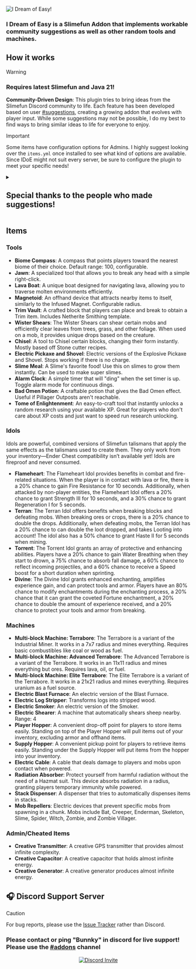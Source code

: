 ![I Dream of Easy!](https://github.com/user-attachments/assets/4024f9ee-71d1-4506-b215-33ddd656509c)

### I Dream of Easy is a Slimefun Addon that implements workable community suggestions as well as other random tools and machines.

## How it works
> [!WARNING]
> ### Requires latest Slimefun and Java 21!
**Community-Driven Design**: This plugin tries to bring ideas from the Slimefun Discord community to life. Each feature has been developed based on user [#suggestions](https://discord.com/channels/565557184348422174/693130800853418055), creating a growing addon that evolves with player input. While some suggestions may not be possible, I do my best to find ways to bring similar ideas to life for everyone to enjoy.

>[!IMPORTANT]
> Some items have configuration options for Admins. I highly suggest looking over the `items.yml` once installed to see what kind of options are available. Since IDoE might not suit every server, be sure to configure the plugin to meet your specific needs!
<details>
<summary><h2>Special thanks to the people who made suggestions!</h2></summary>

> - **inaxtrawetrust** - "A machine that stops Radiation damage in an area" [Radiation Absorber]
>    - Note: This was also designed because of so many reports of Radiation griefing!
> - **林alguém林 有人** - "Biome finding compass a compass that points to the direction of a biome you choose on it, every biome has a different cost like xp or idk what item" [Biome Compass]
> - **Marvi444[Ger]** - "a player hopper. works like a normal hopper but it puts its items in your inventory instead when you stand under it" [Player Hopper],[Supply Hopper]
> - **JustAHuman** - "Create A Slime Totem of sorts that when constructed (if its a multiblock) or placed (if its a player head) inside of a slime chunk No slimes will spawn in it, could also have one that does the opposite and causes a chunk to spawn slimes" - [Mob Repeller]
>    - Note: I haven't added the second part of the suggestion, however I've extended the idea to other mobs!
> - **AverageUnusualUser** - "Shift + Right clicking while holding infused magnet will toggle "Shift" and "Always" mode, "shift" mode is the infused magnet we know, "always" mode will always attract nearby items without having to press shift as long as the infused magnet is in the inventory, or maybe made it into a separate item in a addon, could be usefull for clearing large area of items without having to slow down because of sneaking" [Magnetoid]
>   - Note: The Magnetoid was designed previously by me for STB. It's functionality compared to the Infused Magnet was too good to not re-design!
> - **deserdoo** - "Add a recipe for the 1.20 armor trims. Currently the only way to upgrade your armor to netherite is to find a netherite armor upgrade in a bastion chest. Add some way to craft the upgrade, maybe with magic stuff like a fire rune" [Trim Vault]
> - **oah** - "Ender talismans take up a ton of room in the enderchest, how about a 'multiEnderTalisman'?" [Idols]
> - **elitemastereric** - "A variant of the Industrial Miner, which targets all stone and dirt as well as ores. This would essentially allow it to act as a full quarry, which clears out an area until reaching bedrock." [Terrabore]
> - **hellex7769** - "What would be nice is to have a machine that can strip all wood types for automating other machines." [Electric Log Stripper]
> - **energized36** - "Add Electric Smokers and Blast Furnaces. (We have normal Electric Furnaces, why are Smokers and Blast Furnaces not a thing?)" [Electric Blast Furnace & Electric Smoker]
> - **nyctophilio01** - "Add a obsidian boat to extra utilities, crafted like a oak boat but use obsidian and 1 electric motor; this item would be used to traverse over lava eazy" [Lava Boat]
> - **cromecloridethecheese** - "Electric cable, that could damage players and mobs that touch it when powered. Recipe could be energy connector surrounded with chains." [Electric Cable]
> - **TheBusyBiscuit** - "An electric machine that automatically shears sheep in a small radius." [Electric Shearer]
> - **kohlth** - "chisel: right click any block with pillar/chiseled forms to swap between its chiseled, pillar, smooth, and normal forms (basically a portable stone cutter?)" [Chisel]
> - **TheBusyBiscuit** - "An Electric Explosive Pickaxe that consumes power instead of durability." [Electric Explosive Pickaxe/Shovel]
> - **bird** - "Potion of Bad Omen: Drink to acquire one level of Bad Omen. Could even require an ominous banner to craft. Useful for when there is no/inaccessible outpost and patrols are hard to come by." [Bad Omen Potion]
>    -  Note: I did not use the Ominous Banner as an ingrediant due to complications with banner "designing" for recipe usage.
> - **BurningBrimstone** - ""Creative Energy Source", "Creative Transmitter", and "Creative Capacitor" Items retrieved from /sf cheat that give "infinite" energy, gps complexity, and energy storage. Would be useful for testing. (Infinite probably being a convenient power of 2)" [Creative Transmitter/Capacitor/Generator]
>    -  Note: The word "infinite" isn't actually infinite, like BurningBrimstone mentions. This is simply a java limit!
> - **TheBusyBiscuit** - "An Electric Poison Extractor. You insert a glass bottle and something poisonous to get a vial/potion of poison. That "something" could be one of the following: 1 Posionous Potato, 1 Pufferfish, 2 Spider Eyes, 8 Rotten Flesh, 4 Mushrooms?" [Electric Poison Extractor]
> - **Monster_Engineer** - "Slime Bonemeal - a slimeball surrounded by bonemeal, when thrown onto a slime will increase its size." [Slime Meal]
> - **TheBusyBiscuit** - "What about an alarm clock or a timer item which you can right click to set the alarm..." [Alarm Clock]
>    -  Note: There's alot more to this suggestion including reminder text and a placeable version. Those will come in the future!
</details>

## Items
### Tools
- **Biome Compass**: A compass that points players toward the nearest biome of their choice. Default range: 100, configurable.
- **Jawn**: A specialized tool that allows you to break any head with a simple right-click.
- **Lava Boat**: A unique boat designed for navigating lava, allowing you to traverse molten environments efficiently.
- **Magnetoid**: An offhand device that attracts nearby items to itself, similarly to the Infused Magnet. Configurable radius.
- **Trim Vault**: A crafted block that players can place and break to obtain a Trim item. Includes Netherite Smithing template.
- **Wister Shears**: The Wister Shears can shear certain mobs and efficiently clear leaves from trees, grass, and other foliage. When used on a mob, it provides unique drops based on the creature.
- **Chisel**: A tool to Chisel certain blocks, changing their form instantly. Mostly based off Stone cutter recipes.
- **Electric Pickaxe and Shovel**: Electric versions of the Explosive Pickaxe and Shovel. Stops working if there is no charge.
- **Slime Meal**: A Slime's favorite food! Use this on slimes to grow them instantly. Can be used to make super slimes.
- **Alarm Clock**: A simple timer that will "ding" when the set timer is up. Toggle alarm mode for continuous dings.
- **Bad Omen Potion**: A craftable potion that gives the Bad Omen effect. Useful if Pillager Outposts aren't reachable.
- **Tome of Enlightenment**: An easy-to-craft tool that instantly unlocks a random research using your available XP. Great for players who don't care about XP costs and just want to speed run research unlocking.
### Idols
Idols are powerful, combined versions of Slimefun talismans that apply the same effects as the talismans used to create them. They only work from your inventory—Ender Chest compatibility isn’t available yet! Idols are fireproof and never consumed.
- **Flameheart**: The Flameheart Idol provides benefits in combat and fire-related situations. When the player is in contact with lava or fire, there is a 20% chance to gain Fire Resistance for 10 seconds. Additionally, when attacked by non-player entities, the Flameheart Idol offers a 20% chance to grant Strength III for 10 seconds, and a 30% chance to grant Regeneration I for 5 seconds.
- **Terran**: The Terran Idol offers benefits when breaking blocks and defeating mobs. When breaking ores or crops, there is a 20% chance to double the drops. Additionally, when defeating mobs, the Terran Idol has a 20% chance to can double the loot dropped, and takes Looting into account! The idol also has a 50% chance to grant Haste II for 5 seconds when mining.
- **Torrent**: The Torrent Idol grants an array of protective and enhancing abilities. Players have a 20% chance to gain Water Breathing when they start to drown, a 75% chance to absorb fall damage, a 60% chance to reflect incoming projectiles, and a 60% chance to receive a Speed boost for a short duration when sprinting.
- **Divine**: The Divine Idol grants enhanced enchanting, amplifies experience gain, and can protect tools and armor. Players have an 80% chance to modify enchantments during the enchanting process, a 20% chance that it can grant the coveted Fortune enchantment, a 20% chance to double the amount of experience received, and a 20% chance to protect your tools and armor from breaking.
### Machines
- **Multi-block Machine: Terrabore**: The Terrabore is a variant of the Industrial Miner. It works in a 7x7 radius and mines everything. Requires basic combustibles like coal or wood as fuel.
- **Multi-block Machine: Advanced Terrabore**: The Advanced Terrabore is a variant of the Terrabore. It works in an 11x11 radius and mines everything but ores. Requires lava, oil, or fuel.
- **Multi-block Machine: Elite Terrabore**: The Elite Terrabore is a variant of the Terrabore. It works in a 21x21 radius and mines everything. Requires uranium as a fuel source.
- **Electric Blast Furnace**: An electric version of the Blast Furnace.
- **Electric Log Stripper**: Transforms logs into stripped wood.
- **Electric Smoker**: An electric version of the Smoker.
- **Electric Shearer**: A machine that automatically shears sheep nearby. Range: 4
- **Player Hopper**: A convenient drop-off point for players to store items easily. Standing on top of the Player Hopper will pull items out of your inventory, excluding armor and offhand items.
- **Supply Hopper**: A convenient pickup point for players to retrieve items easily. Standing under the Supply Hopper will put items from the hopper into your inventory.
- **Electric Cable**: A cable that deals damage to players and mobs upon contact when powered.
- **Radiation Absorber**: Protect yourself from harmful radiation without the need of a Hazmat suit. This device absorbs radiation in a radius, granting players temporary immunity while powered.
- **Stack Dispenser**: A dispenser that tries to automatically dispenses items in stacks.
- **Mob Repellers**: Electric devices that prevent specific mobs from spawning in a chunk. Mobs include Bat, Creeper, Enderman, Skeleton, Slime, Spider, Witch, Zombie, and Zombie Villager.
### Admin/Cheated Items
- **Creative Transmitter**: A creative GPS transmitter that provides almost infinite complexity.
- **Creative Capacitor**: A creative capacitor that holds almost infinite energy.
- **Creative Generator**: A creative generator produces almost infinite energy.


## :headphones: Discord Support Server
> [!CAUTION]
> For bug reports, please use the [Issue Tracker](https://github.com/Bunnky/IDreamOfEasy/issues) rather than Discord.
>
> ### **Please contact or ping "Bunnky" in discord for live support! Please use the [#addons](https://discord.com/channels/565557184348422174/624966637816381440) channel**

<p align="center">
  <a href="https://discord.gg/slimefun">
    <img src="https://discordapp.com/api/guilds/565557184348422174/widget.png?style=banner3" alt="Discord Invite"/>
  </a>
</p>
